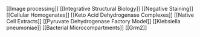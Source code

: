 [[Image processing]]
[[Integrative Structural Biology]]
[[Negative Staining]]
[[Cellular Homogenates]]
[[Keto Acid Dehydrogenase Complexes]]
[[Native Cell Extracts]]
[[Pyruvate Dehydrogenase Factory Model]]
[[Klebsiella pneumoniae]]
[[Bacterial Microcompartments]]
[[Grm2]]
